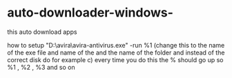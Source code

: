 # auto-downloader-windows-
this auto download apps

how to setup
"D:\avira\avira-antivirus.exe" -run %1  (change this to the name of the exe file and name of the and the name of the folder and instead of the correct disk do for example c)
every time you do this the % should go up so %1 , %2 , %3 and so on
